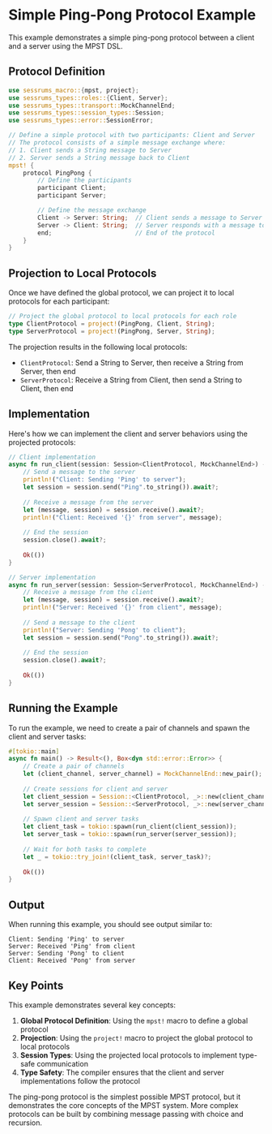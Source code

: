 # Simple Ping-Pong Protocol Example

This example demonstrates a simple ping-pong protocol between a client and a server using the MPST DSL.

## Protocol Definition

```rust
use sessrums_macro::{mpst, project};
use sessrums_types::roles::{Client, Server};
use sessrums_types::transport::MockChannelEnd;
use sessrums_types::session_types::Session;
use sessrums_types::error::SessionError;

// Define a simple protocol with two participants: Client and Server
// The protocol consists of a simple message exchange where:
// 1. Client sends a String message to Server
// 2. Server sends a String message back to Client
mpst! {
    protocol PingPong {
        // Define the participants
        participant Client;
        participant Server;

        // Define the message exchange
        Client -> Server: String;  // Client sends a message to Server
        Server -> Client: String;  // Server responds with a message to Client
        end;                       // End of the protocol
    }
}
```

## Projection to Local Protocols

Once we have defined the global protocol, we can project it to local protocols for each participant:

```rust
// Project the global protocol to local protocols for each role
type ClientProtocol = project!(PingPong, Client, String);
type ServerProtocol = project!(PingPong, Server, String);
```

The projection results in the following local protocols:

- `ClientProtocol`: Send a String to Server, then receive a String from Server, then end
- `ServerProtocol`: Receive a String from Client, then send a String to Client, then end

## Implementation

Here's how we can implement the client and server behaviors using the projected protocols:

```rust
// Client implementation
async fn run_client(session: Session<ClientProtocol, MockChannelEnd>) -> Result<(), SessionError> {
    // Send a message to the server
    println!("Client: Sending 'Ping' to server");
    let session = session.send("Ping".to_string()).await?;
    
    // Receive a message from the server
    let (message, session) = session.receive().await?;
    println!("Client: Received '{}' from server", message);
    
    // End the session
    session.close().await?;
    
    Ok(())
}

// Server implementation
async fn run_server(session: Session<ServerProtocol, MockChannelEnd>) -> Result<(), SessionError> {
    // Receive a message from the client
    let (message, session) = session.receive().await?;
    println!("Server: Received '{}' from client", message);
    
    // Send a message to the client
    println!("Server: Sending 'Pong' to client");
    let session = session.send("Pong".to_string()).await?;
    
    // End the session
    session.close().await?;
    
    Ok(())
}
```

## Running the Example

To run the example, we need to create a pair of channels and spawn the client and server tasks:

```rust
#[tokio::main]
async fn main() -> Result<(), Box<dyn std::error::Error>> {
    // Create a pair of channels
    let (client_channel, server_channel) = MockChannelEnd::new_pair();
    
    // Create sessions for client and server
    let client_session = Session::<ClientProtocol, _>::new(client_channel);
    let server_session = Session::<ServerProtocol, _>::new(server_channel);
    
    // Spawn client and server tasks
    let client_task = tokio::spawn(run_client(client_session));
    let server_task = tokio::spawn(run_server(server_session));
    
    // Wait for both tasks to complete
    let _ = tokio::try_join!(client_task, server_task)?;
    
    Ok(())
}
```

## Output

When running this example, you should see output similar to:

```
Client: Sending 'Ping' to server
Server: Received 'Ping' from client
Server: Sending 'Pong' to client
Client: Received 'Pong' from server
```

## Key Points

This example demonstrates several key concepts:

1. **Global Protocol Definition**: Using the `mpst!` macro to define a global protocol
2. **Projection**: Using the `project!` macro to project the global protocol to local protocols
3. **Session Types**: Using the projected local protocols to implement type-safe communication
4. **Type Safety**: The compiler ensures that the client and server implementations follow the protocol

The ping-pong protocol is the simplest possible MPST protocol, but it demonstrates the core concepts of the MPST system. More complex protocols can be built by combining message passing with choice and recursion.